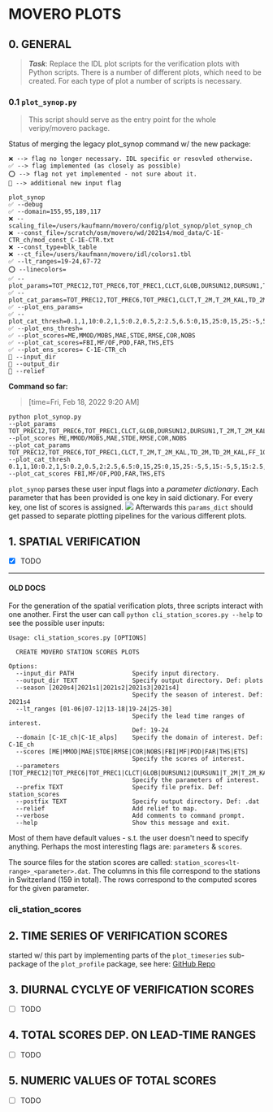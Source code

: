 # MOVERO PLOTS
## 0. GENERAL
> **_Task_**: Replace the IDL plot scripts for the verification plots with Python scripts.
> There is a number of different plots, which need to be created. For each type of plot a number of scripts is necessary.



### 0.1 `plot_synop.py`
> This script should serve as the entry point for the whole veripy/movero package.


Status of merging the legacy plot_synop command w/ the new package:
```
❌ --> flag no longer necessary. IDL specific or resovled otherwise.
✅ --> flag implemented (as closely as possible)
⭕ --> flag not yet implemented - not sure about it.
🔰 --> additional new input flag
```
```
plot_synop
✅ --debug
✅ --domain=155,95,189,117
❌ --scaling_file=/users/kaufmann/movero/config/plot_synop/plot_synop_ch
❌ --const_file=/scratch/osm/movero/wd/2021s4/mod_data/C-1E-CTR_ch/mod_const_C-1E-CTR.txt
❌ --const_type=blk_table
❌ --ct_file=/users/kaufmann/movero/idl/colors1.tbl
✅ --lt_ranges=19-24,67-72
⭕ --linecolors=
✅ --plot_params=TOT_PREC12,TOT_PREC6,TOT_PREC1,CLCT,GLOB,DURSUN12,DURSUN1,T_2M,T_2M_KAL,TD_2M,TD_2M_KAL,RELHUM_2M,FF_10M,FF_10M_KAL,VMAX_10M6,VMAX_10M1,DD_10M,PS,PMSL
✅ --plot_cat_params=TOT_PREC12,TOT_PREC6,TOT_PREC1,CLCT,T_2M,T_2M_KAL,TD_2M,TD_2M_KAL,FF_10M,FF_10M_KAL,VMAX_10M6,VMAX_10M1
✅ --plot_ens_params=
✅ --plot_cat_thresh=0.1,1,10:0.2,1,5:0.2,0.5,2:2.5,6.5:0,15,25:0,15,25:-5,5,15:-5,5,15:2.5,5,10:2.5,5,10:5,12.5,20:5,12.5,20
✅ --plot_ens_thresh=
✅ --plot_scores=ME,MMOD/MOBS,MAE,STDE,RMSE,COR,NOBS
✅ --plot_cat_scores=FBI,MF/OF,POD,FAR,THS,ETS
✅ --plot_ens_scores= C-1E-CTR_ch
🔰 --input_dir
🔰 --output_dir
🔰 --relief
```


**Command so far:**
> [time=Fri, Feb 18, 2022 9:20 AM]
```
python plot_synop.py
--plot_params TOT_PREC12,TOT_PREC6,TOT_PREC1,CLCT,GLOB,DURSUN12,DURSUN1,T_2M,T_2M_KAL,TD_2M,TD_2M_KAL,RELHUM_2M,FF_10M,FF_10M_KAL,VMAX_10M6,VMAX_10M1,DD_10M,PS,PMSL
--plot_scores ME,MMOD/MOBS,MAE,STDE,RMSE,COR,NOBS
--plot_cat_params TOT_PREC12,TOT_PREC6,TOT_PREC1,CLCT,T_2M,T_2M_KAL,TD_2M,TD_2M_KAL,FF_10M,FF_10M_KAL,VMAX_10M6,VMAX_10M1
--plot_cat_thresh 0.1,1,10:0.2,1,5:0.2,0.5,2:2.5,6.5:0,15,25:0,15,25:-5,5,15:-5,5,15:2.5,5,10:2.5,5,10:5,12.5,20:5,12.5,20
--plot_cat_scores FBI,MF/OF,POD,FAR,THS,ETS
```
`plot_synop` parses these user input flags into a _parameter dictionary_. Each parameter that has been provided is one key in said dictionary. For every key, one list of scores is assigned.
![](https://i.imgur.com/kdQrufu.png)
Afterwards this `params_dict` should get passed to separate plotting pipelines for the various different plots.


## 1. SPATIAL VERIFICATION
- [x] TODO


---
#### OLD DOCS


For the generation of the spatial verification plots, three scripts interact with one another.
First the user can call `python cli_station_scores.py --help` to see the possible user inputs:
```
Usage: cli_station_scores.py [OPTIONS]

  CREATE MOVERO STATION SCORES PLOTS

Options:
  --input_dir PATH                Specify input directory.
  --output_dir TEXT               Specify output directory. Def: plots
  --season [2020s4|2021s1|2021s2|2021s3|2021s4]
                                  Specify the season of interest. Def: 2021s4
  --lt_ranges [01-06|07-12|13-18|19-24|25-30]
                                  Specify the lead time ranges of interest.
                                  Def: 19-24
  --domain [C-1E_ch|C-1E_alps]    Specify the domain of interest. Def: C-1E_ch
  --scores [ME|MMOD|MAE|STDE|RMSE|COR|NOBS|FBI|MF|POD|FAR|THS|ETS]
                                  Specify the scores of interest.
  --parameters [TOT_PREC12|TOT_PREC6|TOT_PREC1|CLCT|GLOB|DURSUN12|DURSUN1|T_2M|T_2M_KAL|TD_2M|TD_2M_KAL|RELHUM_2M|FF_10M|FF_10M_KAL|VMAX_10M6|VMAX_10M1|DD_10M|PS|PMSL]
                                  Specify the parameters of interest.
  --prefix TEXT                   Specify file prefix. Def: station_scores
  --postfix TEXT                  Specify output directory. Def: .dat
  --relief                        Add relief to map.
  --verbose                       Add comments to command prompt.
  --help                          Show this message and exit.
```
Most of them have default values - s.t. the user doesn't need to specify anything. Perhaps the most interesting flags are: `parameters` & `scores`.

The source files for the station scores are called: `station_scores<lt-range>_<parameter>.dat`. The columns in this file correspond to the stations in Switzerland (159 in total). The rows correspond to the computed scores for the given parameter.

### cli_station_scores



## 2. TIME SERIES OF VERIFICATION SCORES
started w/ this part by implementing parts of the `plot_timeseries` sub-package of the `plot_profile` package, see here: [GitHub Repo](https://github.com/MeteoSwiss-APN/plot_profile)

## 3. DIURNAL CYCLYE OF VERIFICATION SCORES
- [ ] TODO
## 4. TOTAL SCORES DEP. ON LEAD-TIME RANGES
- [ ] TODO
## 5. NUMERIC VALUES OF TOTAL SCORES
- [ ] TODO
